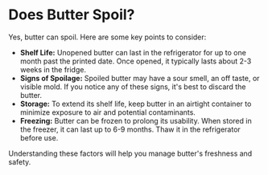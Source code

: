 # Does Butter Spoil?

Yes, butter can spoil. Here are some key points to consider:

- **Shelf Life:** Unopened butter can last in the refrigerator for up to one month past the printed date. Once opened, it typically lasts about 2-3 weeks in the fridge.
- **Signs of Spoilage:** Spoiled butter may have a sour smell, an off taste, or visible mold. If you notice any of these signs, it's best to discard the butter.
- **Storage:** To extend its shelf life, keep butter in an airtight container to minimize exposure to air and potential contaminants.
- **Freezing:** Butter can be frozen to prolong its usability. When stored in the freezer, it can last up to 6-9 months. Thaw it in the refrigerator before use.

Understanding these factors will help you manage butter's freshness and safety.